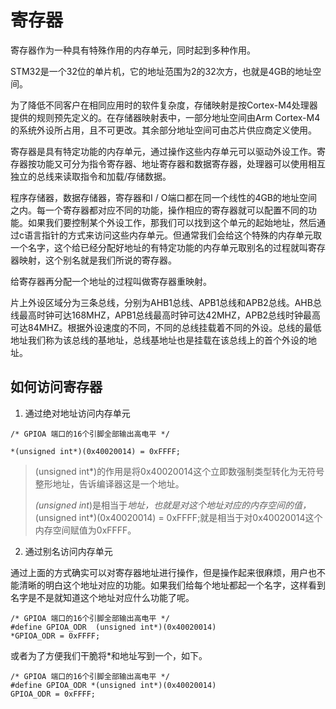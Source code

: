 # 寄存器

寄存器作为一种具有特殊作用的内存单元，同时起到多种作用。

STM32是一个32位的单片机，它的地址范围为2的32次方，也就是4GB的地址空间。

为了降低不同客户在相同应用时的软件复杂度，存储映射是按Cortex-M4处理器提供的规则预先定义的。在存储器映射表中，一部分地址空间由Arm Cortex-M4的系统外设所占用，且不可更改。其余部分地址空间可由芯片供应商定义使用。

寄存器是具有特定功能的内存单元，通过操作这些内存单元可以驱动外设工作。寄存器按功能又可分为指令寄存器、地址寄存器和数据寄存器，处理器可以使用相互独立的总线来读取指令和加载/存储数据。

程序存储器，数据存储器，寄存器和I / O端口都在同一个线性的4GB的地址空间之内。每一个寄存器都对应不同的功能，操作相应的寄存器就可以配置不同的功能。如果我们要控制某个外设工作，那我们可以找到这个单元的起始地址，然后通过c语言指针的方式来访问这些内存单元。但通常我们会给这个特殊的内存单元取一个名字，这个给已经分配好地址的有特定功能的内存单元取别名的过程就叫寄存器映射，这个别名就是我们所说的寄存器。

给寄存器再分配一个地址的过程叫做寄存器重映射。

片上外设区域分为三条总线，分别为AHB1总线、APB1总线和APB2总线。AHB总线最高时钟可达168MHZ，APB1总线最高时钟可达42MHZ，APB2总线时钟最高可达84MHZ。根据外设速度的不同，不同的总线挂载着不同的外设。总线的最低地址我们称为该总线的基地址，总线基地址也是挂载在该总线上的首个外设的地址。



## 如何访问寄存器

1. 通过绝对地址访问内存单元

```Plaintext
/* GPIOA 端口的16个引脚全部输出高电平 */

*(unsigned int*)(0x40020014) = 0xFFFF;
```

> (unsigned int*)的作用是将0x40020014这个立即数强制类型转化为无符号整形地址，告诉编译器这是一个地址。
>
> *(unsigned int*)是相当于*地址，也就是对这个地址对应的内存空间的值，*(unsigned int*)(0x40020014) = 0xFFFF;就是相当于对0x40020014这个内存空间赋值为0xFFFF。

2. 通过别名访问内存单元

通过上面的方式确实可以对寄存器地址进行操作，但是操作起来很麻烦，用户也不能清晰的明白这个地址对应的功能。如果我们给每个地址都起一个名字，这样看到名字是不是就知道这个地址对应什么功能了呢。

```Plaintext
/* GPIOA 端口的16个引脚全部输出高电平 */
#define GPIOA_ODR  (unsigned int*)(0x40020014)
*GPIOA_ODR = 0xFFFF;
```

或者为了方便我们干脆将*和地址写到一个，如下。

```Plaintext
/* GPIOA 端口的16个引脚全部输出高电平 */
#define GPIOA_ODR *(unsigned int*)(0x40020014)
GPIOA_ODR = 0xFFFF;
```